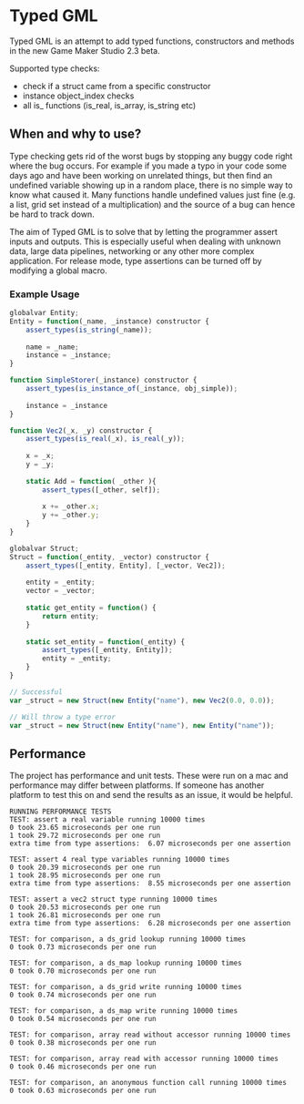# Typed GML
Typed GML is an attempt to add typed functions, constructors and methods in the new Game Maker Studio 2.3 beta.

Supported type checks:
* check if a struct came from a specific constructor
* instance object_index checks
* all is_ functions (is_real, is_array, is_string etc)


## When and why to use?
Type checking gets rid of the worst bugs by stopping any buggy code right where the bug occurs. For example if you made a typo in your code some days ago and have been working on unrelated things, but then find an undefined variable showing up in a random place, there is no simple way to know what caused it. Many functions handle undefined values just fine (e.g. a list, grid set instead of a multiplication) and the source of a bug can hence be hard to track down.

The aim of Typed GML is to solve that by letting the programmer assert inputs and outputs. This is especially useful when dealing with unknown data, large data pipelines, networking or any other more complex application. For release mode, type assertions can be turned off by modifying a global macro.


### Example Usage
```JavaScript
globalvar Entity;
Entity = function(_name, _instance) constructor {
	assert_types(is_string(_name));
	
	name = _name;
	instance = _instance;
}

function SimpleStorer(_instance) constructor {
	assert_types(is_instance_of(_instance, obj_simple));
	
	instance = _instance
}

function Vec2(_x, _y) constructor {
	assert_types(is_real(_x), is_real(_y));
	
	x = _x;
	y = _y;
	
	static Add = function( _other ){
		assert_types([_other, self]);
		
		x += _other.x;
		y += _other.y;
	}
}

globalvar Struct;
Struct = function(_entity, _vector) constructor {
	assert_types([_entity, Entity], [_vector, Vec2]);
	
	entity = _entity;
	vector = _vector;
	
	static get_entity = function() {
		return entity;
	}
	
	static set_entity = function(_entity) {
		assert_types([_entity, Entity]);
		entity = _entity;
	}
}

// Successful
var _struct = new Struct(new Entity("name"), new Vec2(0.0, 0.0));

// Will throw a type error
var _struct = new Struct(new Entity("name"), new Entity("name"));
```

## Performance
The project has performance and unit tests. These were run on a mac and performance may differ between platforms. If someone has another platform to test this on and send the results as an issue, it would be helpful.

```
RUNNING PERFORMANCE TESTS 
TEST: assert a real variable running 10000 times 
0 took 23.65 microseconds per one run 
1 took 29.72 microseconds per one run 
extra time from type assertions:  6.07 microseconds per one assertion 

TEST: assert 4 real type variables running 10000 times 
0 took 20.39 microseconds per one run 
1 took 28.95 microseconds per one run 
extra time from type assertions:  8.55 microseconds per one assertion 

TEST: assert a vec2 struct type running 10000 times 
0 took 20.53 microseconds per one run 
1 took 26.81 microseconds per one run 
extra time from type assertions:  6.28 microseconds per one assertion 

TEST: for comparison, a ds_grid lookup running 10000 times 
0 took 0.73 microseconds per one run 

TEST: for comparison, a ds_map lookup running 10000 times 
0 took 0.70 microseconds per one run 

TEST: for comparison, a ds_grid write running 10000 times 
0 took 0.74 microseconds per one run 

TEST: for comparison, a ds_map write running 10000 times 
0 took 0.54 microseconds per one run 

TEST: for comparison, array read without accessor running 10000 times 
0 took 0.38 microseconds per one run 

TEST: for comparison, array read with accessor running 10000 times 
0 took 0.46 microseconds per one run 

TEST: for comparison, an anonymous function call running 10000 times 
0 took 0.63 microseconds per one run 
```
